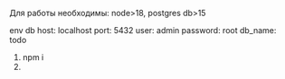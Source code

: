 Для работы необходимы: node>18, postgres db>15

env db
host: localhost
port: 5432
user: admin
password: root
db_name: todo

1. npm i
2. 